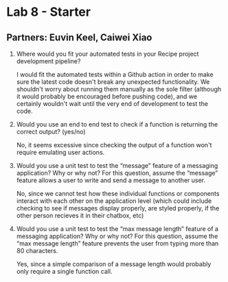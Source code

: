 # Lab 8 - Starter

## Partners: Euvin Keel, Caiwei Xiao

1. Where would you fit your automated tests in your Recipe project development pipeline?

    I would fit the automated tests within a Github action in order to make sure the latest code doesn't break any unexpected functionality. We shouldn't worry about running them manually as the sole filter (although it would probably be encouraged before pushing code), and we certainly wouldn't wait until the very end of development to test the code.

2. Would you use an end to end test to check if a function is returning the correct output? (yes/no)

    No, it seems excessive since checking the output of a function won't require emulating user actions.

3. Would you use a unit test to test the “message” feature of a messaging application? Why or why not? For this question, assume the “message” feature allows a user to write and send a message to another user.

    No, since we cannot test how these individual functions or components interact with each other on the application level (which could include checking to see if messages display properly, are styled properly, if the other person recieves it in their chatbox, etc)

4. Would you use a unit test to test the “max message length” feature of a messaging application? Why or why not? For this question, assume the “max message length” feature prevents the user from typing more than 80 characters.

    Yes, since a simple comparison of a message length would probably only require a single function call.
